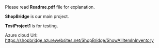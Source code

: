 Please read **Readme.pdf** file for explanation.

**ShopBridge** is our main project.

**TestProject1** is for testing.


Azure cloud Url: https://shopbridge.azurewebsites.net/ShopBridge/ShowAllItemInInventory
